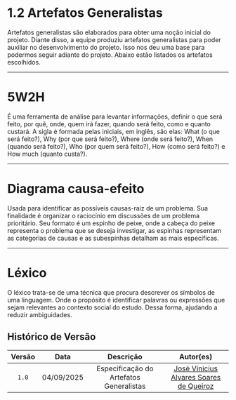 # 1.2 Artefatos Generalistas

Artefatos generalistas são elaborados para obter uma noção inicial do projeto. Diante disso, a equipe produziu artefatos generalistas para poder auxiliar no desenvolvimento do projeto. Isso nos deu uma base para podermos seguir adiante do projeto. Abaixo estão listados os artefatos escolhidos.


_ _ _

# 5W2H

É uma ferramenta de análise para levantar informações, definir o que será feito, por quê, onde, quem irá fazer, quando será feito, como e quanto custará. A sigla é formada pelas iniciais, em inglês, são elas: What (o que será feito?), Why (por que será feito?), Where (onde será feito?), When (quando será feito?), Who (por quem será feito?), How (como será feito?) e How much (quanto custa?).

_ _ _ 

# Diagrama causa-efeito

Usada para identificar as possíveis causas-raiz de um problema. Sua finalidade é organizar o raciocínio em discussões de um problema prioritário. Seu formato é um espinho de peixe, onde a cabeça do peixe representa o problema que se deseja investigar, as espinhas representam as categorias de causas e as subespinhas detalham as mais específicas.


_ _ _ 

# Léxico 

O léxico trata-se de uma técnica que procura descrever os símbolos de uma linguagem. Onde o propósito é identificar palavras ou expressões que sejam relevantes ao contexto social do estudo. Dessa forma, ajudando a reduzir ambiguidades.



## Histórico de Versão

| Versão | Data | Descrição | Autor(es) |
| :-: | :-: | :-: | :-: |
| `1.0` | 04/09/2025  | Especificação do Artefatos Generalistas | [José Vinicius Alvares Soares de Queiroz][JoseViniciusQueiroz] |


[Arturhk05]: https://github.com/Arturhk05  
[eduardoferre]: https://github.com/eduardoferre  
[fbressa]: https://github.com/fbressa  
[SAnjos3]: https://github.com/SAnjos3  
[JoaoPedro2206]: https://github.com/JoaoPedro2206  
[JoseViniciusQueiroz]: https://github.com/JoseViniciusQueiroz  
[leohssjr]: https://github.com/leohssjr  
[marcomarquesdc]: https://github.com/marcomarquesdc  
[MylenaTrindade]: https://github.com/MylenaTrindade  
[yagoas]: https://github.com/yagoas